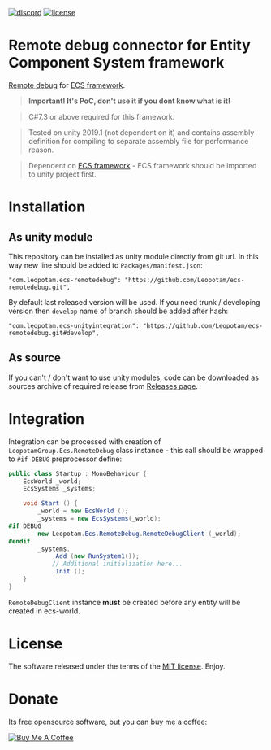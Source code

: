 [![discord](https://img.shields.io/discord/404358247621853185.svg?label=discord)](https://discord.gg/5GZVde6)
[![license](https://img.shields.io/github/license/Leopotam/ecs-remotedebug.svg)](https://github.com/Leopotam/ecs-remotedebug/blob/develop/LICENSE)
# Remote debug connector for Entity Component System framework
[Remote debug](https://github.com/Leopotam/ecs-remotedebug) for [ECS framework](https://github.com/Leopotam/ecs).

> **Important! It's PoC, don't use it if you dont know what is it!**

> C#7.3 or above required for this framework.

> Tested on unity 2019.1 (not dependent on it) and contains assembly definition for compiling to separate assembly file for performance reason.

> Dependent on [ECS framework](https://github.com/Leopotam/ecs) - ECS framework should be imported to unity project first.

# Installation

## As unity module
This repository can be installed as unity module directly from git url. In this way new line should be added to `Packages/manifest.json`:
```
"com.leopotam.ecs-remotedebug": "https://github.com/Leopotam/ecs-remotedebug.git",
```
By default last released version will be used. If you need trunk / developing version then `develop` name of branch should be added after hash:
```
"com.leopotam.ecs-unityintegration": "https://github.com/Leopotam/ecs-remotedebug.git#develop",
```

## As source
If you can't / don't want to use unity modules, code can be downloaded as sources archive of required release from [Releases page](`https://github.com/Leopotam/ecs-remotedebug/releases`).

# Integration

Integration can be processed with creation of `LeopotamGroup.Ecs.RemoteDebug` class instance - this call should be wrapped to `#if DEBUG` preprocessor define:
```csharp
public class Startup : MonoBehaviour {
    EcsWorld _world;
    EcsSystems _systems;

    void Start () {
        _world = new EcsWorld ();
        _systems = new EcsSystems(_world);
#if DEBUG
        new Leopotam.Ecs.RemoteDebug.RemoteDebugClient (_world);
#endif  
        _systems.
            .Add (new RunSystem1());
            // Additional initialization here...
            .Init ();
    }
}
```

`RemoteDebugClient` instance **must** be created before any entity will be created in ecs-world.

# License
The software released under the terms of the [MIT license](./LICENSE.md). Enjoy.

# Donate
Its free opensource software, but you can buy me a coffee:

<a href="https://www.buymeacoffee.com/leopotam" target="_blank"><img src="https://www.buymeacoffee.com/assets/img/custom_images/yellow_img.png" alt="Buy Me A Coffee" style="height: auto !important;width: auto !important;" ></a>